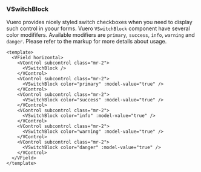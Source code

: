 ### VSwitchBlock

Vuero provides nicely styled switch checkboxes when you need to
display such control in yoour forms. Vuero `VSwitchBlock` component have
several color modififers. Available modifiers are `primary`, `success`,
`info`, `warning` and `danger`.
Please refer to the markup for more details about usage.

<!--code-->

```vue
<template>
  <VField horizontal>
    <VControl subcontrol class="mr-2">
      <VSwitchBlock />
    </VControl>
    <VControl subcontrol class="mr-2">
      <VSwitchBlock color="primary" :model-value="true" />
    </VControl>
    <VControl subcontrol class="mr-2">
      <VSwitchBlock color="success" :model-value="true" />
    </VControl>
    <VControl subcontrol class="mr-2">
      <VSwitchBlock color="info" :model-value="true" />
    </VControl>
    <VControl subcontrol class="mr-2">
      <VSwitchBlock color="warning" :model-value="true" />
    </VControl>
    <VControl subcontrol class="mr-2">
      <VSwitchBlock color="danger" :model-value="true" />
    </VControl>
  </VField>
</template>
```

<!--/code-->

<!--example-->

<VField horizontal>
  <VControl subcontrol class="mr-2">
    <VSwitchBlock />
  </VControl>
  <VControl subcontrol class="mr-2">
    <VSwitchBlock color="primary" :model-value="true" />
  </VControl>
  <VControl subcontrol class="mr-2">
    <VSwitchBlock color="success" :model-value="true" />
  </VControl>
  <VControl subcontrol class="mr-2">
    <VSwitchBlock color="info" :model-value="true" />
  </VControl>
  <VControl subcontrol class="mr-2">
    <VSwitchBlock color="warning" :model-value="true" />
  </VControl>
  <VControl subcontrol class="mr-2">
    <VSwitchBlock color="danger" :model-value="true" />
  </VControl>
</VField>

<!--/example-->
